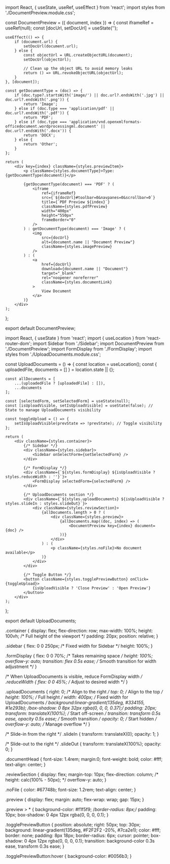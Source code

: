 import React, { useState, useRef, useEffect } from 'react';
import styles from './DocumentPreview.module.css';

const DocumentPreview = ({ document, index }) => {
    const iframeRef = useRef(null);
    const [docUrl, setDocUrl] = useState('');

    useEffect(() => {
        if (document.url) {
            setDocUrl(document.url);
        } else {
            const objectUrl = URL.createObjectURL(document);
            setDocUrl(objectUrl);

            // Clean up the object URL to avoid memory leaks
            return () => URL.revokeObjectURL(objectUrl);
        }
    }, [document]);

    const getDocumentType = (doc) => {
        if (doc.type?.startsWith('image/') || doc.url?.endsWith('.jpg') || doc.url?.endsWith('.png')) {
            return 'Image';
        } else if (doc.type === 'application/pdf' || doc.url?.endsWith('.pdf')) {
            return 'PDF';
        } else if (doc.type === 'application/vnd.openxmlformats-officedocument.wordprocessingml.document' || doc.url?.endsWith('.docx')) {
            return 'DOCX';
        } else {
            return 'Other';
        }
    };

    return (
        <div key={index} className={styles.previewItem}>
            <p className={styles.documentType}>Type: {getDocumentType(document)}</p>

            {getDocumentType(document) === 'PDF' ? (
                <iframe
                    ref={iframeRef}
                    src={`${docUrl}#toolbar=0&navpanes=0&scrollbar=0`}
                    title={`PDF Preview ${index}`}
                    className={styles.pdfPreview}
                    width="400px"
                    height="550px"
                    frameBorder="0"
                />
            ) : getDocumentType(document) === 'Image' ? (
                <img
                    src={docUrl}
                    alt={document.name || "Document Preview"}
                    className={styles.imagePreview}
                />
            ) : (
                <a
                    href={docUrl}
                    download={document.name || "Document"}
                    target="_blank"
                    rel="noopener noreferrer"
                    className={styles.documentLink}
                >
                    View Document
                </a>
            )}
        </div>
    );
};

export default DocumentPreview;











import React, { useState } from 'react';
import { useLocation } from 'react-router-dom';
import Sidebar from './Sidebar';
import DocumentPreview from './DocumentPreview';
import FormDisplay from './FormDisplay';
import styles from './UploadDocuments.module.css';

const UploadDocuments = () => {
    const location = useLocation();
    const { uploadedFile, documents = [] } = location.state || {};

    const allDocuments = [
        ...(uploadedFile ? [uploadedFile] : []),
        ...documents
    ];

    const [selectedForm, setSelectedForm] = useState(null);
    const [isUploadVisible, setIsUploadVisible] = useState(false); // State to manage UploadDocuments visibility

    const toggleUpload = () => {
        setIsUploadVisible(prevState => !prevState); // Toggle visibility
    };

    return (
        <div className={styles.container}>
            {/* Sidebar */}
            <div className={styles.sidebar}>
                <Sidebar onSelectForm={setSelectedForm} />
            </div>

            {/* FormDisplay */}
            <div className={`${styles.formDisplay} ${isUploadVisible ? styles.reduceWidth : ''}`}>
                <FormDisplay selectedForm={selectedForm} />
            </div>

            {/* UploadDocuments section */}
            <div className={`${styles.uploadDocuments} ${isUploadVisible ? styles.slideIn : styles.slideOut}`}>
                <div className={styles.reviewSection}>
                    {allDocuments.length > 0 ? (
                        <div className={styles.preview}>
                            {allDocuments.map((doc, index) => (
                                <DocumentPreview key={index} document={doc} />
                            ))}
                        </div>
                    ) : (
                        <p className={styles.noFile}>No document available</p>
                    )}
                </div>
            </div>

            {/* Toggle Button */}
            <button className={styles.togglePreviewButton} onClick={toggleUpload}>
                {isUploadVisible ? 'Close Preview' : 'Open Preview'}
            </button>
        </div>
    );
};

export default UploadDocuments;



.container {
    display: flex;
    flex-direction: row;
    max-width: 100%;
    height: 100vh; /* Full height of the viewport */
    padding: 20px;
    position: relative;
}

.sidebar {
    flex: 0 0 250px; /* Fixed width for Sidebar */
    height: 100%;
}

.formDisplay {
    flex: 0 0 70%; /* Takes remaining space */
    height: 100%;
    overflow-y: auto;
    transition: flex 0.5s ease; /* Smooth transition for width adjustment */
}

/* When UploadDocuments is visible, reduce FormDisplay width */
.reduceWidth {
    flex: 0 0 45%; /* Adjust to desired width */
}

.uploadDocuments {
    right: 0; /* Align to the right */
    top: 0; /* Align to the top */
    height: 100%; /* Full height */
    width: 400px; /* Fixed width for UploadDocuments */
    background:linear-gradient(135deg, #334155, #1e293b);
    /*box-shadow: 0 8px 32px rgba(0, 0, 0, 0.37);*/
    padding: 20px;
    transform: translateX(100%); /* Start off-screen */
    transition: transform 0.5s ease, opacity 0.5s ease; /* Smooth transition */
    opacity: 0; /* Start hidden */
    overflow-y: auto; /* Manage overflow */
}

/* Slide-in from the right */
.slideIn {
    transform: translateX(0);
    opacity: 1;
}

/* Slide-out to the right */
.slideOut {
    transform: translateX(100%);
    opacity: 0;
}

.documentHead {
    font-size: 1.4rem;
    margin:0;
    font-weight: bold;
    color: #fff;
    text-align: center;
}

.reviewSection {
       display: flex;
    margin-top: 10px;
    flex-direction: column;
    /* height: calc(100% - 50px); */
    overflow-y: auto;
}

.noFile {
    color: #67748b;
    font-size: 1.2rem;
    text-align: center;
}

.preview {
    display: flex;
    margin: auto;
    flex-wrap: wrap;
    gap: 15px;
}

.preview > * {
    background-color: #f1f5f9;
    /*border-radius: 8px;*/
    padding: 10px;
    box-shadow: 0 4px 12px rgba(0, 0, 0, 0.1);
}

.togglePreviewButton {
    position: absolute;
    right: 50px;
    top: 30px;
    background: linear-gradient(135deg, #F2F2F2 -20%, #7ca2e1);
    color: #fff;
    border: none;
    padding: 8px 18px;
    border-radius: 6px;
    cursor: pointer;
    box-shadow: 0 4px 12px rgba(0, 0, 0, 0.1);
    transition: background-color 0.3s ease, transform 0.3s ease;
}

.togglePreviewButton:hover {
    background-color: #0056b3;
}
